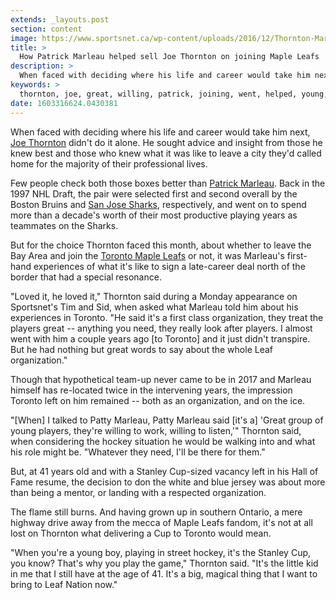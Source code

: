 ```yaml
--- 
extends: _layouts.post 
section: content 
image: https://www.sportsnet.ca/wp-content/uploads/2016/12/Thornton-Marleau-1040x572.jpg 
title: > 
  How Patrick Marleau helped sell Joe Thornton on joining Maple Leafs 
description: > 
  When faced with deciding where his life and career would take him next, Joe Thornton didn't do it alone.Few people check both those boxes better than Patrick Marleau."Loved it, he loved it," Thornton said during a Monday appearance on Sportsnet's Tim and Sid, when asked what Marleau told him about his experiences in Toronto."He said it's a first class organization, they treat the players great -- anything you need, they really look after players."When you're a young boy, playing in street hockey, it's the Stanley Cup, you know? 
keywords: > 
  thornton, joe, great, willing, patrick, joining, went, helped, young, leafs, stanley, sell, marleau, playing, maple, toronto, players 
date: 1603316624.0430381 
--- 
```

<div><p>When faced with deciding where his life and career would take him next, <a href="/hockey/nhl/players/joe-thornton/170656" class="sn-player-post-link" target="_blank" rel="noopener noreferrer">Joe Thornton</a> didn't do it alone. He sought advice and insight from those he knew best and those who knew what it was like to leave a city they'd called home for the majority of their professional lives.</p>
<p>Few people check both those boxes better than <a href="/hockey/nhl/players/patrick-marleau/170699" class="sn-player-post-link" target="_blank" rel="noopener noreferrer">Patrick Marleau</a>. Back in the 1997 NHL Draft, the pair were selected first and second overall by the Boston Bruins and <a href="/hockey/nhl/teams/san-jose-sharks/" class="sn-team-post-link" target="_blank" rel="noopener noreferrer">San Jose Sharks</a>, respectively, and went on to spend more than a decade's worth of their most productive playing years as teammates on the Sharks.</p>
<p>But for the choice Thornton faced this month, about whether to leave the Bay Area and join the <a href="/hockey/nhl/teams/toronto-maple-leafs/" class="sn-team-post-link" target="_blank" rel="noopener noreferrer">Toronto Maple Leafs</a> or not, it was Marleau's first-hand experiences of what it's like to sign a late-career deal north of the border that had a special resonance.</p>
<p>"Loved it, he loved it," Thornton said during a Monday appearance on Sportsnet's Tim and Sid, when asked what Marleau told him about his experiences in Toronto. "He said it's a first class organization, they treat the players great -- anything you need, they really look after players. I almost went with him a couple years ago [to Toronto] and it just didn't transpire. But he had nothing but great words to say about the whole Leaf organization."</p>
<p>
</p><p class="brightcove video__cont"></p>
<p>Though that hypothetical team-up never came to be in 2017 and Marleau himself has re-located twice in the intervening years, the impression Toronto left on him remained -- both as an organization, and on the ice.</p>
<p>"[When] I talked to Patty Marleau, Patty Marleau said [it's a] 'Great group of young players, they're willing to work, willing to listen,'" Thornton said, when considering the hockey situation he would be walking into and what his role might be. "Whatever they need, I'll be there for them."</p>
<p>But, at 41 years old and with a Stanley Cup-sized vacancy left in his Hall of Fame resume, the decision to don the white and blue jersey was about more than being a mentor, or landing with a respected organization.</p>
<p>The flame still burns. And having grown up in southern Ontario, a mere highway drive away from the mecca of Maple Leafs fandom, it's not at all lost on Thornton what delivering a Cup to Toronto would mean.</p>
<p>"When you're a young boy, playing in street hockey, it's the Stanley Cup, you know? That's why you play the game," Thornton said. "It's the little kid in me that I still have at the age of 41. It's a big, magical thing that I want to bring to Leaf Nation now."</p>
<p>
</p><p class="shortcode-wrap"></p>
</div>
